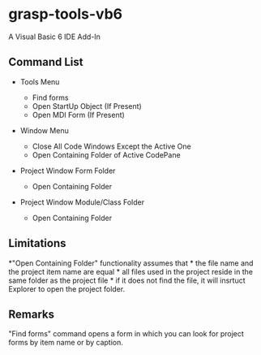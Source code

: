 # grasp-tools-vb6
A Visual Basic 6 IDE Add-In

## Command List

* Tools Menu
    * Find forms
    * Open StartUp Object (If Present)
    * Open MDI Form (If Present)

* Window Menu
    * Close All Code Windows Except the Active One
    * Open Containing Folder of Active CodePane

* Project Window Form Folder
    * Open Containing Folder

* Project Window Module/Class Folder
    * Open Containing Folder

## Limitations

*"Open Containing Folder" functionality assumes that
    * the file name and the project item name are equal
    * all files used in the project reside in the same folder as the project file
    * if it does not find the file, it will insrtuct Explorer to open the project folder.
    
## Remarks

"Find forms" command opens a form in which you can look for project forms by item name or by caption.
